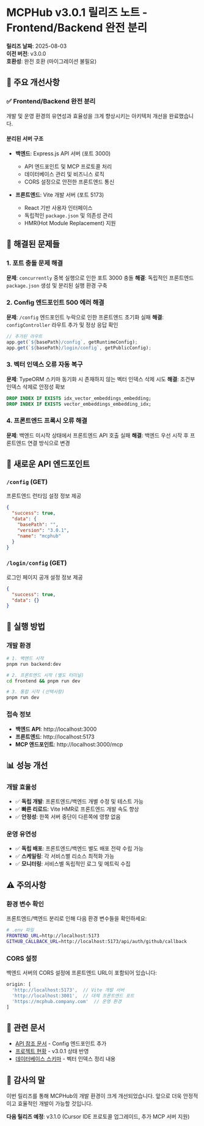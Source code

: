 # MCPHub v3.0.1 릴리즈 노트 - Frontend/Backend 완전 분리

**릴리즈 날짜**: 2025-08-03  
**이전 버전**: v3.0.0  
**호환성**: 완전 호환 (마이그레이션 불필요)

## 🎯 주요 개선사항

### ✅ **Frontend/Backend 완전 분리**
개발 및 운영 환경의 유연성과 효율성을 크게 향상시키는 아키텍처 개선을 완료했습니다.

#### **분리된 서버 구조**
- **백엔드**: Express.js API 서버 (포트 3000)
  - API 엔드포인트 및 MCP 프로토콜 처리
  - 데이터베이스 관리 및 비즈니스 로직
  - CORS 설정으로 안전한 프론트엔드 통신

- **프론트엔드**: Vite 개발 서버 (포트 5173)
  - React 기반 사용자 인터페이스
  - 독립적인 `package.json` 및 의존성 관리
  - HMR(Hot Module Replacement) 지원

## 🐛 해결된 문제들

### 1. **포트 충돌 문제 해결**
**문제**: `concurrently` 중복 실행으로 인한 포트 3000 충돌
**해결**: 독립적인 프론트엔드 `package.json` 생성 및 분리된 실행 환경 구축

### 2. **Config 엔드포인트 500 에러 해결**
**문제**: `/config` 엔드포인트 누락으로 인한 프론트엔드 초기화 실패
**해결**: `configController` 라우트 추가 및 정상 응답 확인

```typescript
// 추가된 라우트
app.get(`${basePath}/config`, getRuntimeConfig);
app.get(`${basePath}/login/config`, getPublicConfig);
```

### 3. **벡터 인덱스 오류 자동 복구**
**문제**: TypeORM 스키마 동기화 시 존재하지 않는 벡터 인덱스 삭제 시도
**해결**: 조건부 인덱스 삭제로 안정성 확보

```sql
DROP INDEX IF EXISTS idx_vector_embeddings_embedding;
DROP INDEX IF EXISTS vector_embeddings_embedding_idx;
```

### 4. **프론트엔드 프록시 오류 해결**
**문제**: 백엔드 미시작 상태에서 프론트엔드 API 호출 실패
**해결**: 백엔드 우선 시작 후 프론트엔드 연결 방식으로 변경

## 🔧 새로운 API 엔드포인트

### `/config` (GET)
프론트엔드 런타임 설정 정보 제공
```json
{
  "success": true,
  "data": {
    "basePath": "",
    "version": "3.0.1",
    "name": "mcphub"
  }
}
```

### `/login/config` (GET)
로그인 페이지 공개 설정 정보 제공
```json
{
  "success": true,
  "data": {}
}
```

## 🚀 실행 방법

### 개발 환경
```bash
# 1. 백엔드 시작
pnpm run backend:dev

# 2. 프론트엔드 시작 (별도 터미널)
cd frontend && pnpm run dev

# 3. 통합 시작 (선택사항)
pnpm run dev
```

### 접속 정보
- **백엔드 API**: http://localhost:3000
- **프론트엔드**: http://localhost:5173
- **MCP 엔드포인트**: http://localhost:3000/mcp

## 📊 성능 개선

### 개발 효율성
- ✅ **독립 개발**: 프론트엔드/백엔드 개별 수정 및 테스트 가능
- ✅ **빠른 리로드**: Vite HMR로 프론트엔드 개발 속도 향상
- ✅ **안정성**: 한쪽 서버 중단이 다른쪽에 영향 없음

### 운영 유연성
- ✅ **독립 배포**: 프론트엔드/백엔드 별도 배포 전략 수립 가능
- ✅ **스케일링**: 각 서비스별 리소스 최적화 가능
- ✅ **모니터링**: 서비스별 독립적인 로그 및 메트릭 수집

## ⚠️ 주의사항

### 환경 변수 확인
프론트엔드/백엔드 분리로 인해 다음 환경 변수들을 확인하세요:

```bash
# .env 파일
FRONTEND_URL=http://localhost:5173
GITHUB_CALLBACK_URL=http://localhost:5173/api/auth/github/callback
```

### CORS 설정
백엔드 서버의 CORS 설정에 프론트엔드 URL이 포함되어 있습니다:
```typescript
origin: [
  'http://localhost:5173',  // Vite 개발 서버
  'http://localhost:3001',  // 대체 프론트엔드 포트
  'https://mcphub.company.com'  // 운영 환경
]
```

## 🔗 관련 문서

- [API 참조 문서](../api-reference.md) - Config 엔드포인트 추가
- [프로젝트 현황](../mcphub-project-status.md) - v3.0.1 상태 반영
- [데이터베이스 스키마](../database-schema.md) - 벡터 인덱스 정리 내용

## 🙏 감사의 말

이번 릴리즈를 통해 MCPHub의 개발 환경이 크게 개선되었습니다. 앞으로 더욱 안정적이고 효율적인 개발이 가능할 것입니다. 

**다음 릴리즈 예정**: v3.1.0 (Cursor IDE 프로토콜 업그레이드, 추가 MCP 서버 지원)